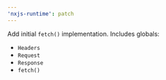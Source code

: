 ```yaml
---
'nxjs-runtime': patch
---
```


Add initial `fetch()` implementation. Includes globals:
  - `Headers`
  - `Request`
  - `Response`
  - `fetch()`
